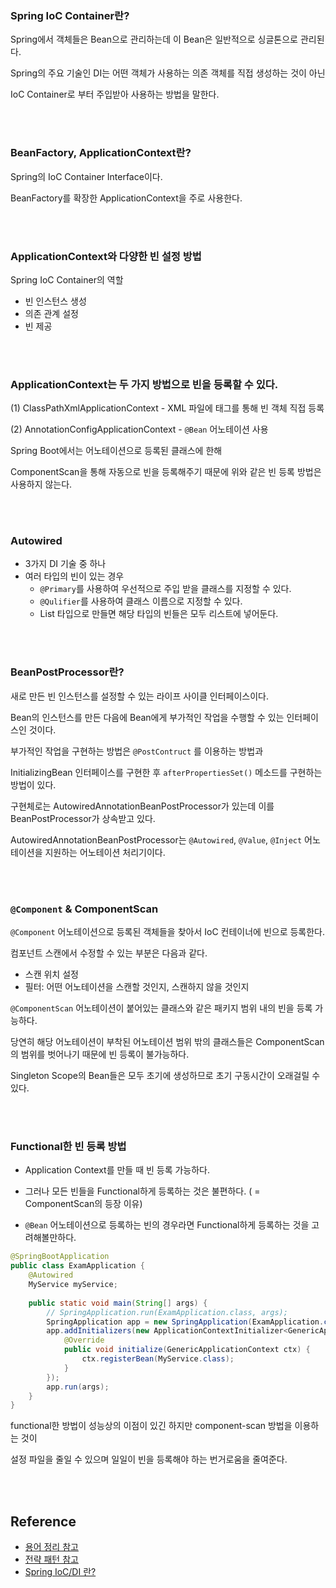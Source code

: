 ### Spring IoC Container란?

Spring에서 객체들은 Bean으로 관리하는데 이 Bean은 일반적으로 싱글톤으로 관리된다. 

Spring의 주요 기술인 DI는 어떤 객체가 사용하는 의존 객체를 직접 생성하는 것이 아닌 

IoC Container로 부터 주입받아 사용하는 방법을 말한다. 

<br />
<br />


### BeanFactory, ApplicationContext란?
Spring의 IoC Container Interface이다. 

BeanFactory를 확장한 ApplicationContext을 주로 사용한다. 

<br />
<br />


### ApplicationContext와 다양한 빈 설정 방법 
Spring IoC Container의 역할

* 빈 인스턴스 생성 
* 의존 관계 설정 
* 빈 제공  

<br />
<br />


### ApplicationContext는 두 가지 방법으로 빈을 등록할 수 있다. 
(1) ClassPathXmlApplicationContext - XML 파일에 태그를 통해 빈 객체 직접 등록

(2) AnnotationConfigApplicationContext - `@Bean` 어노테이션 사용 

Spring Boot에서는 어노테이션으로 등록된 클래스에 한해 

ComponentScan을 통해 자동으로 빈을 등록해주기 때문에 위와 같은 빈 등록 방법은 사용하지 않는다. 

<br />
<br />


### Autowired 
* 3가지 DI 기술 중 하나 
* 여러 타입의 빈이 있는 경우 
    - `@Primary`를 사용하여 우선적으로 주입 받을 클래스를 지정할 수 있다. 
    - `@Qulifier`를 사용하여 클래스 이름으로 지정할 수 있다. 
    - List 타입으로 만들면 해당 타입의 빈들은 모두 리스트에 넣어둔다. 

<br />
<br />


### BeanPostProcessor란?

새로 만든 빈 인스턴스를 설정할 수 있는 라이프 사이클 인터페이스이다. 

Bean의 인스턴스를 만든 다음에 Bean에게 부가적인 작업을 수행할 수 있는 인터페이스인 것이다. 

부가적인 작업을 구현하는 방법은 `@PostContruct` 를 이용하는 방법과 

InitializingBean 인터페이스를 구현한 후 `afterPropertiesSet()` 메소드를 구현하는 방법이 있다. 

구현체로는 AutowiredAnnotationBeanPostProcessor가 있는데 이를 BeanPostProcessor가 상속받고 있다. 

AutowiredAnnotationBeanPostProcessor는 `@Autowired`, `@Value`, `@Inject` 어노테이션을 지원하는 어노테이션 처리기이다. 

<br />
<br />


### `@Component` & ComponentScan  
`@Component` 어노테이션으로 등록된 객체들을 찾아서 IoC 컨테이너에 빈으로 등록한다. 

컴포넌트 스캔에서 수정할 수 있는 부분은 다음과 같다. 

* 스캔 위치 설정 
* 필터: 어떤 어노테이션을 스캔할 것인지, 스캔하지 않을 것인지

`@ComponentScan` 어노테이션이 붙어있는 클래스와 같은 패키지 범위 내의 빈을 등록 가능하다. 

당연히 해당 어노테이션이 부착된 어노테이션 범위 밖의 클래스들은 ComponentScan의 범위를 벗어나기 때문에 빈 등록이 불가능하다. 

Singleton Scope의 Bean들은 모두 초기에 생성하므로 초기 구동시간이 오래걸릴 수 있다. 


<br />
<br />


### Functional한 빈 등록 방법  
* Application Context를 만들 때 빈 등록 가능하다.   

* 그러나 모든 빈들을 Functional하게 등록하는 것은 불편하다.  ( = ComponentScan의 등장 이유)

* `@Bean` 어노테이션으로 등록하는 빈의 경우라면 Functional하게 등록하는 것을 고려해볼만하다. 


```java
@SpringBootApplication
public class ExamApplication {
    @Autowired
    MyService myService;
    
    public static void main(String[] args) {
        // SpringApplication.run(ExamApplication.class, args);
        SpringApplication app = new SpringApplication(ExamApplication.class);
        app.addInitializers(new ApplicationContextInitializer<GenericApplicationContext>() {
            @Override
            public void initialize(GenericApplicationContext ctx) {
                ctx.registerBean(MyService.class);
            }        
        });
        app.run(args);
    }
}
```

functional한 방법이 성능상의 이점이 있긴 하지만 component-scan 방법을 이용하는 것이 

설정 파일을 줄일 수 있으며 일일이 빈을 등록해야 하는 번거로움을 줄여준다. 

<br />
<br />


## Reference
* [용어 정리 참고](https://hyerin6.github.io/2020-01-31/spring-DI-IoC/)
* [전략 패턴 참고](https://hyerin6.github.io/2020-06-13/template/)
* [Spring IoC/DI 란?](https://hyerin6.github.io/2021-10-06/ioc-di/)


<br />
